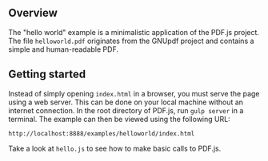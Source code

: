 ## Overview

The "hello world" example is a minimalistic application of the PDF.js project.
The file `helloworld.pdf` originates from the GNUpdf project and contains a
simple and human-readable PDF.

## Getting started

Instead of simply opening `index.html` in a browser, you must serve the page
using a web server. This can be done on your local machine without an internet
connection. In the root directory of PDF.js, run `gulp server` in a
terminal. The example can then be viewed using the following URL:

`http://localhost:8888/examples/helloworld/index.html`

Take a look at `hello.js` to see how to make basic calls to PDF.js.
